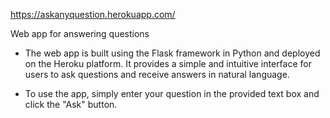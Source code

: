 https://askanyquestion.herokuapp.com/

Web app for answering questions


- The web app is built using the Flask framework in Python and deployed on the Heroku platform. It provides a simple and intuitive interface for users to ask questions and receive answers in natural language.

- To use the app, simply enter your question in the provided text box and click the "Ask" button. 
